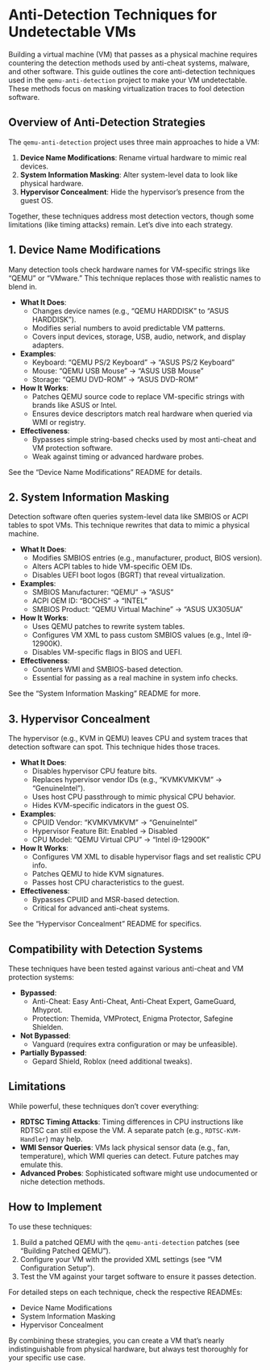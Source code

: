 # Anti-Detection Techniques for Undetectable VMs

Building a virtual machine (VM) that passes as a physical machine requires countering the detection methods used by anti-cheat systems, malware, and other software. This guide outlines the core anti-detection techniques used in the `qemu-anti-detection` project to make your VM undetectable. These methods focus on masking virtualization traces to fool detection software.

## Overview of Anti-Detection Strategies

The `qemu-anti-detection` project uses three main approaches to hide a VM:
1. **Device Name Modifications**: Rename virtual hardware to mimic real devices.
2. **System Information Masking**: Alter system-level data to look like physical hardware.
3. **Hypervisor Concealment**: Hide the hypervisor’s presence from the guest OS.

Together, these techniques address most detection vectors, though some limitations (like timing attacks) remain. Let’s dive into each strategy.

## 1. Device Name Modifications

Many detection tools check hardware names for VM-specific strings like “QEMU” or “VMware.” This technique replaces those with realistic names to blend in.

- **What It Does**:
  - Changes device names (e.g., “QEMU HARDDISK” to “ASUS HARDDISK”).
  - Modifies serial numbers to avoid predictable VM patterns.
  - Covers input devices, storage, USB, audio, network, and display adapters.
- **Examples**:
  - Keyboard: “QEMU PS/2 Keyboard” → “ASUS PS/2 Keyboard”
  - Mouse: “QEMU USB Mouse” → “ASUS USB Mouse”
  - Storage: “QEMU DVD-ROM” → “ASUS DVD-ROM”
- **How It Works**:
  - Patches QEMU source code to replace VM-specific strings with brands like ASUS or Intel.
  - Ensures device descriptors match real hardware when queried via WMI or registry.
- **Effectiveness**:
  - Bypasses simple string-based checks used by most anti-cheat and VM protection software.
  - Weak against timing or advanced hardware probes.

See the “Device Name Modifications” README for details.

## 2. System Information Masking

Detection software often queries system-level data like SMBIOS or ACPI tables to spot VMs. This technique rewrites that data to mimic a physical machine.

- **What It Does**:
  - Modifies SMBIOS entries (e.g., manufacturer, product, BIOS version).
  - Alters ACPI tables to hide VM-specific OEM IDs.
  - Disables UEFI boot logos (BGRT) that reveal virtualization.
- **Examples**:
  - SMBIOS Manufacturer: “QEMU” → “ASUS”
  - ACPI OEM ID: “BOCHS” → “INTEL”
  - SMBIOS Product: “QEMU Virtual Machine” → “ASUS UX305UA”
- **How It Works**:
  - Uses QEMU patches to rewrite system tables.
  - Configures VM XML to pass custom SMBIOS values (e.g., Intel i9-12900K).
  - Disables VM-specific flags in BIOS and UEFI.
- **Effectiveness**:
  - Counters WMI and SMBIOS-based detection.
  - Essential for passing as a real machine in system info checks.

See the “System Information Masking” README for more.

## 3. Hypervisor Concealment

The hypervisor (e.g., KVM in QEMU) leaves CPU and system traces that detection software can spot. This technique hides those traces.

- **What It Does**:
  - Disables hypervisor CPU feature bits.
  - Replaces hypervisor vendor IDs (e.g., “KVMKVMKVM” → “GenuineIntel”).
  - Uses host CPU passthrough to mimic physical CPU behavior.
  - Hides KVM-specific indicators in the guest OS.
- **Examples**:
  - CPUID Vendor: “KVMKVMKVM” → “GenuineIntel”
  - Hypervisor Feature Bit: Enabled → Disabled
  - CPU Model: “QEMU Virtual CPU” → “Intel i9-12900K”
- **How It Works**:
  - Configures VM XML to disable hypervisor flags and set realistic CPU info.
  - Patches QEMU to hide KVM signatures.
  - Passes host CPU characteristics to the guest.
- **Effectiveness**:
  - Bypasses CPUID and MSR-based detection.
  - Critical for advanced anti-cheat systems.

See the “Hypervisor Concealment” README for specifics.

## Compatibility with Detection Systems

These techniques have been tested against various anti-cheat and VM protection systems:
- **Bypassed**:
  - Anti-Cheat: Easy Anti-Cheat, Anti-Cheat Expert, GameGuard, Mhyprot.
  - Protection: Themida, VMProtect, Enigma Protector, Safegine Shielden.
- **Not Bypassed**:
  - Vanguard (requires extra configuration or may be unfeasible).
- **Partially Bypassed**:
  - Gepard Shield, Roblox (need additional tweaks).

## Limitations

While powerful, these techniques don’t cover everything:
- **RDTSC Timing Attacks**: Timing differences in CPU instructions like RDTSC can still expose the VM. A separate patch (e.g., `RDTSC-KVM-Handler`) may help.
- **WMI Sensor Queries**: VMs lack physical sensor data (e.g., fan, temperature), which WMI queries can detect. Future patches may emulate this.
- **Advanced Probes**: Sophisticated software might use undocumented or niche detection methods.

## How to Implement

To use these techniques:
1. Build a patched QEMU with the `qemu-anti-detection` patches (see “Building Patched QEMU”).
2. Configure your VM with the provided XML settings (see “VM Configuration Setup”).
3. Test the VM against your target software to ensure it passes detection.

For detailed steps on each technique, check the respective READMEs:
- Device Name Modifications
- System Information Masking
- Hypervisor Concealment

By combining these strategies, you can create a VM that’s nearly indistinguishable from physical hardware, but always test thoroughly for your specific use case.